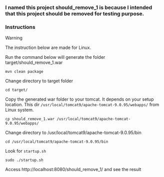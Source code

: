 ### I named this project should_remove_1 is because I intended that this project should be removed for testing purpose.

### Instructions

> [!Warning]
> The instruction below are made for Linux.

Run the command below will generate the folder target/should_remove_1.war

```shell
mvn clean package 
```


Change directory to target folder

```shell
cd target/
```


Copy the generated war folder to your tomcat. It depends on your setup location.
This dir `/usr/local/tomcat9/apache-tomcat-9.0.95/webapps/` from Linux system.

```shell
cp should_remove_1.war /usr/local/tomcat9/apache-tomcat-9.0.95/webapps/
```


Change directory to /usr/local/tomcat9/apache-tomcat-9.0.95/bin
```shell
cd /usr/local/tomcat9/apache-tomcat-9.0.95/bin
```

Look for `startup.sh`

```shell
sudo ./startup.sh
```

Access http://localhost:8080/should_remove_1/ and see the result